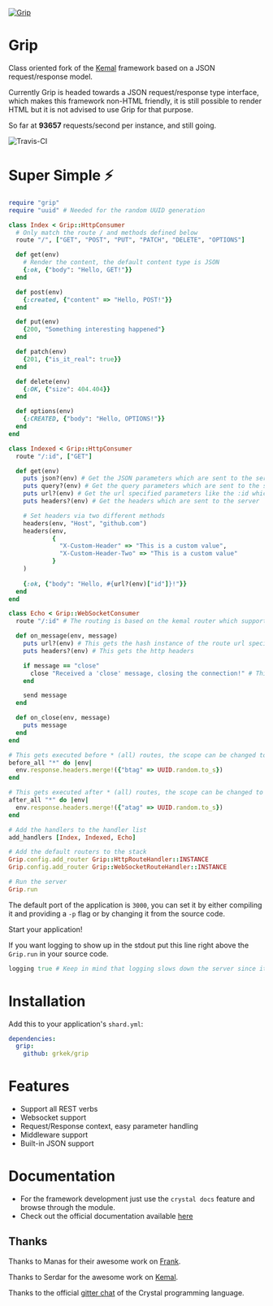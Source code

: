 
[![Grip](https://avatars0.githubusercontent.com/u/44188195?s=200&v=4)](https://github.com/grkek/grip)

# Grip

Class oriented fork of the [Kemal](https://kemalcr.com) framework based on a JSON request/response model.

Currently Grip is headed towards a JSON request/response type interface, which makes this framework non-HTML friendly, 
it is still possible to render HTML but it is not advised to use Grip for that purpose.

So far at **93657** requests/second per instance, and still going.

![Travis-CI](https://travis-ci.com/grkek/grip.svg?branch=master)

# Super Simple ⚡️

```ruby
require "grip"
require "uuid" # Needed for the random UUID generation

class Index < Grip::HttpConsumer
  # Only match the route / and methods defined below
  route "/", ["GET", "POST", "PUT", "PATCH", "DELETE", "OPTIONS"]

  def get(env)
    # Render the content, the default content type is JSON
    {:ok, {"body": "Hello, GET!"}}
  end

  def post(env)
    {:created, {"content" => "Hello, POST!"}}
  end

  def put(env)
    {200, "Something interesting happened"}
  end

  def patch(env)
    {201, {"is_it_real": true}}
  end

  def delete(env)
    {:OK, {"size": 404.404}}
  end

  def options(env)
    {:CREATED, {"body": "Hello, OPTIONS!"}}
  end
end

class Indexed < Grip::HttpConsumer
  route "/:id", ["GET"]

  def get(env)
    puts json?(env) # Get the JSON parameters which are sent to the server
    puts query?(env) # Get the query parameters which are sent to the server
    puts url?(env) # Get the url specified parameters like the :id which are sent to the server
    puts headers?(env) # Get the headers which are sent to the server

    # Set headers via two different methods
    headers(env, "Host", "github.com")
    headers(env, 
            {
              "X-Custom-Header" => "This is a custom value",
              "X-Custom-Header-Two" => "This is a custom value"
            }
    )
    
    {:ok, {"body": "Hello, #{url?(env)["id"]}!"}}
  end
end

class Echo < Grip::WebSocketConsumer
  route "/:id" # The routing is based on the kemal router which supports the same routing powers.

  def on_message(env, message)
    puts url?(env) # This gets the hash instance of the route url specified variables
    puts headers?(env) # This gets the http headers

    if message == "close"
      close "Received a 'close' message, closing the connection!" # This closes the connection
    end

    send message
  end

  def on_close(env, message)
    puts message
  end
end

# This gets executed before * (all) routes, the scope can be changed to a specific route
before_all "*" do |env|
  env.response.headers.merge!({"btag" => UUID.random.to_s})
end

# This gets executed after * (all) routes, the scope can be changed to a specific route
after_all "*" do |env|
  env.response.headers.merge!({"atag" => UUID.random.to_s})
end

# Add the handlers to the handler list
add_handlers [Index, Indexed, Echo]

# Add the default routers to the stack
Grip.config.add_router Grip::HttpRouteHandler::INSTANCE
Grip.config.add_router Grip::WebSocketRouteHandler::INSTANCE

# Run the server
Grip.run
```

The default port of the application is `3000`, 
you can set it by either compiling it and providing a `-p` flag or
by changing it from the source code.

Start your application!

If you want logging to show up in the stdout put this line right above the `Grip.run` in your source code.

```ruby
logging true # Keep in mind that logging slows down the server since it is an IO bound operation
```

# Installation

Add this to your application's `shard.yml`:

```yaml
dependencies:
  grip:
    github: grkek/grip
```

# Features

- Support all REST verbs
- Websocket support
- Request/Response context, easy parameter handling
- Middleware support
- Built-in JSON support

# Documentation

- For the framework development just use the `crystal docs` feature and browse through the module.
- Check out the official documentation available [here](https://github.com/grkek/grip/blob/master/DOCUMENTATION.md)

## Thanks

Thanks to Manas for their awesome work on [Frank](https://github.com/manastech/frank).

Thanks to Serdar for the awesome work on [Kemal](https://github.com/kemalcr/kemal).

Thanks to the official [gitter chat](https://gitter.im/crystal-lang/crystal#) of the Crystal programming language.
